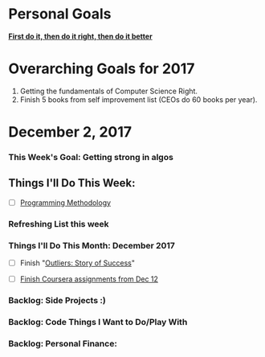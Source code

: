 Personal Goals
==============
**[First do it, then do it right, then do it better](https://medium.com/@addyosmani/totally-get-your-frustration-ea11adf237e3)**

# Overarching Goals for 2017
1. Getting the fundamentals of Computer Science Right.
2. Finish 5 books from self improvement list (CEOs do 60 books per year).

# December 2, 2017

### This Week's Goal: Getting strong in algos

## Things I'll Do This Week:
- [ ] [Programming Methodology](https://see.stanford.edu/Course/CS106A)

### Refreshing List this week

### Things I'll Do This Month: December 2017
- [ ] Finish "[Outliers: Story of Success](https://www.goodreads.com/book/show/3228917-outliers)"
- [ ] [Finish Coursera assignments from Dec 12](https://github.com/prakashn27/Algorithms/tree/master/University-Assignments/Princeton/algo2)


### Backlog: Side Projects :)

### Backlog: Code Things I Want to Do/Play With

### Backlog: Personal Finance:
